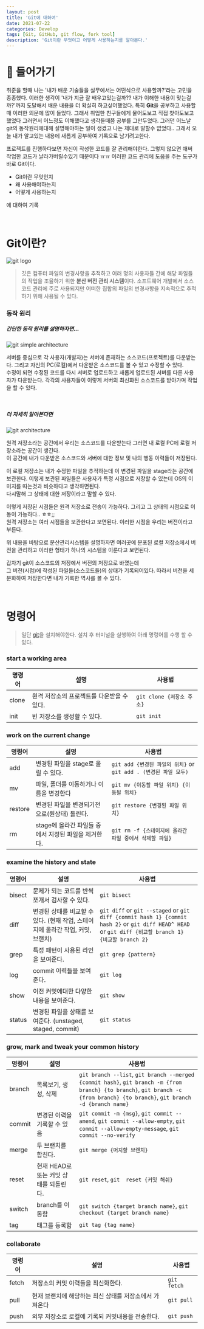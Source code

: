 ```yaml
---
layout: post
title: 'Git에 대하여'
date: 2021-07-22
categories: Develop
tags: [Git, GitHub, git flow, fork tool]
description: 'Git이란 무엇이고 어떻게 사용하는지를 알아본다.'
---
```


# 📖 들어가기

취준을 할때 나는 '내가 배운 기술들을 실무에서는 어떤식으로 사용할까?'라는 고민을 종종했다. 이러한 생각이 '내가 지금 잘 배우고있는걸까?? 내가 이해한 내용이 맞는걸까?'까지 도달해서 배운 내용을 더 확실히 하고싶어했었다.
특히 **Git**을 공부하고 사용할때 이러한 의문에 많이 들었다. 그래서 취업한 친구들에게 물어도보고 직접 찾아도보고 했었다 그러면서 어느정도 이해했다고 생각들때쯤 공부를 그만두었다. 그러던 어느날 git의 동작원리에대해 설명해야하는 일이 생겼고 나는 제대로 말할수 없었다.. 
그래서 오늘 내가 알고있는 내용에 새롭게 공부하여 기록으로 남기려고한다. 

프로젝트를 진행하다보면 자신이 작성한 코드를 잘 관리해야한다. 그렇지 않으면 애써 작업한 코드가 날라가버릴수있기 때문이다 ㅠㅠ 이러한 코드 관리에 도움을 주는 도구가 바로 Git이다. 

- Git이란 무엇인지
- 왜 사용해야하는지
- 어떻게 사용하는지

에 대하여 기록

<br>

# Git이란?

![git logo](/assets/posts/git/git_logo.png)

> 깃은 컴퓨터 파일의 변경사항을 추적하고 여러 명의 사용자들 간에 해당 파일들의 작업을 조율하기 위한 **분산 버전 관리 시스템**이다. 소프트웨어 개발에서 소스 코드 관리에 주로 사용되지만 어떠한 집합의 파일의 변경사항을 지속적으로 추적하기 위해 사용될 수 있다.

### 동작 원리

##### 간단한 동작 원리를 설명하자면...

![git simple architecture](/assets/posts/git/git_simple_architecture.png)

서버를 중심으로 각 사용자(개발자)는 서버에 존재하는 소스코드(프로젝트)를 다운받는다. 그리고 자신의 PC(로컬)에서 다운받은 소스코드를 볼 수 있고 수정할 수 있다. <br>
수정이 되면 수정된 코드를 다시 서버로 업로드하고 새롭게 업로드된 서버를 다른 사용자가 다운받는다. 각각의 사용자들이 이렇게 서버의 최신화된 소스코드를 받아가며 작업을 할 수 있다.

<br>

##### 더 자세히 알아본다면

![git architecture](/assets/posts/git/git_architecture.png)

원격 저장소라는 공간에서 우리는 소스코드를 다운받는다 그러면 내 로컬 PC에 로컬 저장소라는 공간이 생긴다. <br>
이 공간에 내가 다운받은 소스코드와 서버에 대한 정보 및 나의 행동 이력들이 저장된다. 

이 로컬 저장소는 내가 수정한 파일을 추적하는데 이 변경된 파일을 stage라는 공간에 보관한다. 이렇게 보관된 파일들은 사용자가 특정 시점으로 저장할 수 있는데 OS의 이미지를 따는것과 비슷하다고 생각하면된다. <br>
다시말해 그 상태에 대한 저장이라고 말할 수 있다. 

이렇게 저장된 시점들은 원격 저장소로 전송이 가능하다. 그리고 그 상태의 시점으로 이동이 가능하다.. ㅎㅎ;;<br>
원격 저장소는 여러 시점들을 보관한다고 보면된다. 이러한 시점을 우리는 버전이라고 부른다. 

위 내용을 바탕으로 분산관리시스템을 설명하자면 여러곳에 분포된 로컬 저장소에서 버전을 관리하고 이러한 형태가 하나의 시스템을 이룬다고 보면된다.

갑자기 git이 소스코드의 저장에서 버전의 저장으로 바꼈는데 <br>
그 버전(시점)에 작성된 파일들(소스코드들)의 상태가 기록되어있다. 따라서 버전을 세분화하여 저장한다면 내가 기록한 역사를 볼 수 있다.

<br>

# 명령어

> 일단 [git](https://git-scm.com/downloads)을 설치해야한다. 설치 후 터미널을 실행하여 아래 명렁어를 수행 할 수 있다.

### start a working area

| 명령어 | 설명 | 사용법 |
| ------ | ---- | ------ |
| clone | 원격 저장소의 프로젝트를 다운받을 수 있다. | `git clone {저장소 주소}` |
| init | 빈 저장소를 생성할 수 있다. | `git init` |

### work on the current change 

| 명령어 | 설명 | 사용법 |
| ------ | ---- | ------ |
| add | 변경된 파일을 stage로 올릴 수 있다. | `git add {변경된 파일의 위치}` or `git add . (변경된 파일 모두)` |
| mv | 파일, 폴더를 이동하거나 이름을 변경한다 | `git mv {이동할 파일 위치} {이동될 위치}` |
| restore | 변경된 파일을 변경되기전으로(원상태) 돌린다. | `git restore {변경된 파일 위치}` |
| rm | stage에 올라간 파일들 중에서 지정된 파일을 제거한다. | `git rm -f {스테이지에 올라간 파일 중에서 삭제할 파일}` |

### examine the history and state

| 명령어 | 설명 | 사용법 |
| ------ | ---- | ------ |
| bisect | 문제가 되는 코드를 반씩 쪼개서 검사할 수 있다. | `git bisect` |
| diff | 변경된 상태를 비교할 수 있다. (현재 작업, 스테이지에 올라간 작업, 커밋, 브랜치) |  `git diff` or `git --staged`  or `git diff {commit hash 1} {commit hash 2}` or `git diff HEAD^ HEAD` or `git diff {비교할 branch 1} {비교할 branch 2}` |
| grep | 특정 패턴이 사용된 라인을 보여준다. | `git grep {pattern}` |
| log | commit 이력들을 보여준다. | `git log` |
| show | 이전 커밋에대한 다양한 내용을 보여준다. | `git show` |
| status | 변경된 파일을 상태를 보여준다. (unstaged, staged, commit) | `git status` |

### grow, mark and tweak your common history

| 명령어 | 설명 | 사용법 |
| ------ | ---- | ------ |
| branch | 목록보기, 생성, 삭제 | `git branch --list`, `git branch --merged {commit hash}`, `git branch -m {from branch} {to branch}`, `git branch -c {from branch} {to branch}`, `git branch -d {branch name}` |
| commit | 변경된 이력을 기록할 수 있음 | `git commit -m {msg}`, `git commit --amend`, `git commit --allow-empty`, `git commit --allow-empty-message`, `git commit --no-verify` |
| merge | 두 브랜치를 합친다. | `git merge {머지할 브랜치}` |
| reset | 현재 HEAD로 또는 커밋 상태를 되돌린다. | `git reset`, `git  reset {커밋 해쉬}` |
| switch | branch를 이동함 | `git switch {target branch name}`, `git checkout {target branch name}` |
| tag | 태그를 등록함 | `git tag {tag name}` |

### collaborate 

| 명령어 | 설명 | 사용법 |
| ------ | ---- | ------ |
| fetch | 저장소의 커밋 이력들을 최신화한다. | `git fetch` |
| pull | 현재 브랜치에 해당하는 최신 상태를 저장소에서 가져온다 | `git pull` |
| push | 외부 저장소로 로컬에 기록되 커밋내용을 전송한다. | `git push` |

